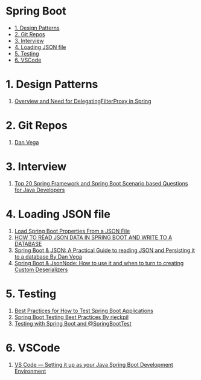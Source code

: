 <h1>Spring Boot</h1>
<!-- TOC -->

- [1. Design Patterns](#1-design-patterns)
- [2. Git Repos](#2-git-repos)
- [3. Interview](#3-interview)
- [4. Loading JSON file](#4-loading-json-file)
- [5. Testing](#5-testing)
- [6. VSCode](#6-vscode)

<!-- /TOC -->

# 1. Design Patterns

1. [Overview and Need for DelegatingFilterProxy in Spring](https://www.baeldung.com/spring-delegating-filter-proxy)

# 2. Git Repos

1. [Dan Vega](https://github.com/danvega?tab=repositories)

# 3. Interview

1. [Top 20 Spring Framework and Spring Boot Scenario based Questions for Java Developers](https://medium.com/javarevisited/top-20-spring-framework-and-spring-boot-scenario-based-questions-for-java-developers-d84c440864bf)

# 4. Loading JSON file

1. [Load Spring Boot Properties From a JSON File](https://www.baeldung.com/spring-boot-json-properties)
1. [HOW TO READ JSON DATA IN SPRING BOOT AND WRITE TO A DATABASE](https://www.danvega.dev/blog/2017/07/05/read-json-data-spring-boot-write-database/)
1. [Spring Boot & JSON: A Practical Guide to reading JSON and Persisting it to a database By Dan Vega ](https://www.youtube.com/watch?v=EumLbf8WjnY)
1. [Spring Boot & JsonNode: How to use it and when to turn to creating Custom Deserializers](https://www.youtube.com/watch?v=cw0TfpcUkao)

# 5. Testing

1. [Best Practices for How to Test Spring Boot Applications](https://tanzu.vmware.com/developer/guides/spring-boot-testing/)
2. [Spring Boot Testing Best Practices By rieckpil](https://rieckpil.de/spring-boot-testing-best-practices/)
3. [Testing with Spring Boot and @SpringBootTest](https://reflectoring.io/spring-boot-test/)

# 6. VSCode

1. [VS Code — Setting it up as your Java Spring Boot Development Environment](https://medium.com/dev-genius/vs-code-setting-it-up-as-your-java-spring-boot-development-environment-6464d86dc3f0)



